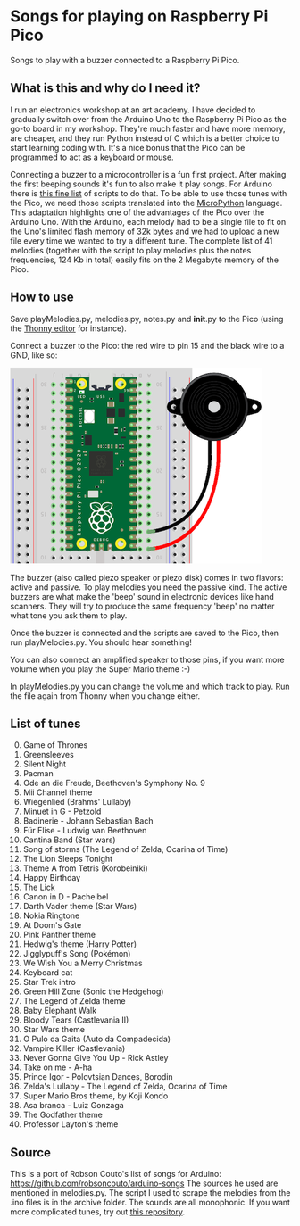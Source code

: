 # Songs for playing on Raspberry Pi Pico

Songs to play with a buzzer connected to a Raspberry Pi Pico.

## What is this and why do I need it? 

I run an electronics workshop at an art academy. I have decided to gradually switch over from the Arduino Uno to the Raspberry Pi Pico as the go-to board in my workshop. They're much faster and have more memory, are cheaper, and they run Python instead of C which is a better choice to start learning coding with. It's a nice bonus that the Pico can be programmed to act as a keyboard or mouse.

Connecting a buzzer to a microcontroller is a fun first project. After making the first beeping sounds it's fun to also make it play songs. For Arduino there is [this fine list](https://github.com/robsoncouto/arduino-songs) of scripts to do that. To be able to use those tunes with the Pico, we need those scripts translated into the [MicroPython](https://www.raspberrypi.com/documentation/microcontrollers/micropython.html) language. 
This adaptation highlights one of the advantages of the Pico over the Arduino Uno. With the Arduino, each melody had to be a single file to fit on the Uno's limited flash memory of 32k bytes and we had to upload a new file every time we wanted to try a different tune.
The complete list of 41 melodies (together with the script to play melodies plus the notes frequencies, 124 Kb in total) easily fits on the 2 Megabyte memory of the Pico.

## How to use

Save playMelodies.py, melodies.py, notes.py and __init__.py to the Pico (using the [Thonny editor](https://thonny.org/) for instance). 

Connect a buzzer to the Pico: the red wire to pin 15 and the black wire to a GND, like so:

![alt tag](pico-buzzer.png)

The buzzer (also called piezo speaker or piezo disk) comes in two flavors: active and passive. To play melodies you need the passive kind. The active buzzers are what make the 'beep' sound in electronic devices like hand scanners. They will try to produce the same frequency 'beep' no matter what tone you ask them to play.

Once the buzzer is connected and the scripts are saved to the Pico, then run playMelodies.py. You should hear something!

You can also connect an amplified speaker to those pins, if you want more volume when you play the Super Mario theme :-)

In playMelodies.py you can change the volume and which track to play. Run the file again from Thonny when you change either.

## List of tunes

 0. Game of Thrones
 1. Greensleeves
 2. Silent Night
 3. Pacman
 4. Ode an die Freude, Beethoven's Symphony No. 9 
 5. Mii Channel theme
 6. Wiegenlied (Brahms' Lullaby)
 7. Minuet in G - Petzold
 8. Badinerie - Johann Sebastian Bach
 9. Für Elise - Ludwig van Beethoven
10. Cantina Band (Star wars)
11. Song of storms (The Legend of Zelda, Ocarina of Time)
12. The Lion Sleeps Tonight
13. Theme A from Tetris (Korobeiniki)
14. Happy Birthday
15. The Lick
16. Canon in D - Pachelbel
17. Darth Vader theme (Star Wars)
18. Nokia Ringtone
19. At Doom's Gate
20. Pink Panther theme
21. Hedwig's theme (Harry Potter)
22. Jigglypuff's Song (Pokémon)
23. We Wish You a Merry Christmas
24. Keyboard cat
25. Star Trek intro
26. Green Hill Zone (Sonic the Hedgehog)
27. The Legend of Zelda theme
28. Baby Elephant Walk
29. Bloody Tears (Castlevania II)
30. Star Wars theme
31. O Pulo da Gaita (Auto da Compadecida)
32. Vampire Killer (Castlevania)
33. Never Gonna Give You Up - Rick Astley
34. Take on me - A-ha
35. Prince Igor - Polovtsian Dances, Borodin
36. Zelda's Lullaby - The Legend of Zelda, Ocarina of Time
37. Super Mario Bros theme, by Koji Kondo
38. Asa branca - Luiz Gonzaga
39. The Godfather theme
40. Professor Layton's theme

## Source

This is a port of Robson Couto's list of songs for Arduino: https://github.com/robsoncouto/arduino-songs
The sources he used are mentioned in melodies.py. The script I used to scrape the melodies from the .ino files is in the archive folder.
The sounds are all monophonic. If you want more complicated tunes, try out [this repository](https://github.com/james1236/buzzer_music).